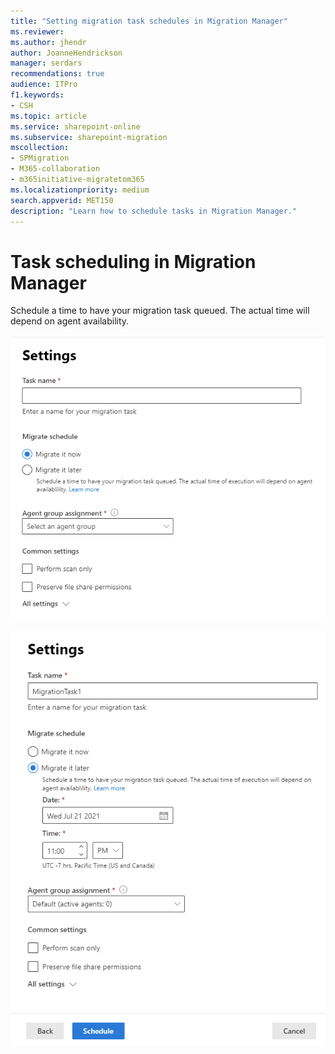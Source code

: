 ```yaml
---
title: "Setting migration task schedules in Migration Manager"
ms.reviewer: 
ms.author: jhendr
author: JoanneHendrickson
manager: serdars
recommendations: true
audience: ITPro
f1.keywords:
- CSH
ms.topic: article
ms.service: sharepoint-online
ms.subservice: sharepoint-migration
mscollection: 
- SPMigration
- M365-collaboration
- m365initiative-migratetom365
ms.localizationpriority: medium
search.appverid: MET150
description: "Learn how to schedule tasks in Migration Manager."
---
```

# Task scheduling in Migration Manager

Schedule a time to have your migration task queued. The actual time will depend on agent availability.  


![Intial task scheduling setting](media/mm-task-scheduling-inital.png)



![Setting task date in the future](media/mm-task-scheduling-date.png)

